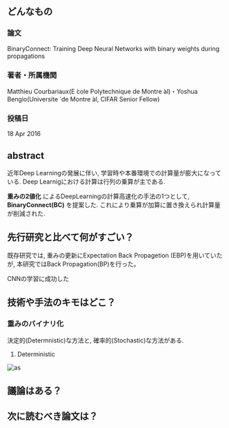 ## どんなもの

### 論文
BinaryConnect: Training Deep Neural Networks with binary weights during propagations

### 著者・所属機関
Matthieu Courbariaux(E ́cole Polytechnique de Montre ́al)・Yoshua Bengio(Universite ́ de Montre ́al, CIFAR Senior Fellow)


### 投稿日
18 Apr 2016


## abstract
近年Deep Learningの発展に伴い, 学習時や本番環境での計算量が膨大になっている. Deep Learnigにおける計算は行列の乗算が主である.

**重みの2値化** によるDeepLearningの計算高速化の手法の1つとして, **BinaryConnect(BC)** を提案した. これにより乗算が加算に置き換えられ計算量が削減された.


## 先行研究と比べて何がすごい？
既存研究では, 重みの更新にExpectation Back Propagetion (EBP)を用いていたが, 本研究ではBack Propagation(BP)を行った。

CNNの学習に成功した

## 技術や手法のキモはどこ？
### 重みのバイナリ化
決定的(Determnistic)な方法と, 確率的(Stochastic)な方法がある.

1. Deterministic

![as](https://latex.codecogs.com/gif.latex?w_{b}=\begin{cases}&space;&plus;1\hspace{6}&space;if&space;w\geq&space;0,\\&space;-1&space;\hspace{6}&space;otherwise.&space;\end{cases})







## 議論はある？

## 次に読むべき論文は？
